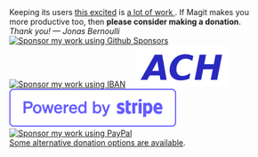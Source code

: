 <div id="donate">
  <div>
    Keeping its users <a href= "/quotes">this excited</a> is
    <a href="https://magit.vc/stats/magit/authors.html#cumulated_added_lines_of_code_per_author">
      a lot of work
    </a>.
    If Magit makes you <br> more productive too,
    then <b>please consider making a donation</b>.
  </div>
  <div>
    <em>Thank you! — Jonas Bernoulli</em>
  </div>
  <div>
    <a href="https://github.com/sponsors/tarsius">
      <img title="Sponsor my work using Github Sponsors"
           alt="Sponsor my work using Github Sponsors"
           src="/assets/github-sponsors-50px.png"></a>
    &nbsp;&nbsp;
    <a href="/donate/iban.html">
      <img title="Sponsor my work using IBAN"
           alt="Sponsor my work using IBAN"
           src="/assets/iban.png"></a>
    &nbsp;&nbsp;
    <a href="/donate/ach.html">
      <img title="Sponsor my work using ACH"
           alt="Sponsor my work using ACH"
           src="/assets/ach.png"></a>
    <br>
    <a href="/donate/stripe.html">
      <img title="Sponsor my work using Stripe"
           alt="Sponsor my work using Stripe"
           src="/assets/stripe.png"></a>
    &nbsp;&nbsp;
    <a href="/donate/paypal.html">
      <img title="Sponsor my work using PayPal"
           alt="Sponsor my work using PayPal"
           src="/assets/paypal.png"></a>
  </div>
  <div>
    <a href="#alt">Some alternative donation options are available</a>.
  </div>
</div>
